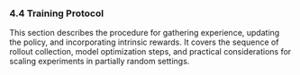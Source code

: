 ### 4.4 Training Protocol

This section describes the procedure for gathering experience, updating the policy, and incorporating intrinsic rewards. It covers the sequence of rollout collection, model optimization steps, and practical considerations for scaling experiments in partially random settings.
